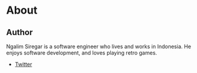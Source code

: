 # About

## Author
Ngalim Siregar is a software engineer who lives and works in Indonesia. He enjoys software development, and loves playing retro games.
- [Twitter](https://twitter.com/_class__method)